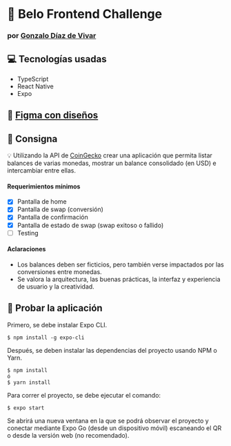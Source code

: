 # :rocket: Belo Frontend Challenge

### por [Gonzalo Díaz de Vivar](https://github.com/gonzaddv)

## :computer: Tecnologías usadas

- TypeScript
- React Native
- Expo

## :art: [Figma con diseños](https://www.figma.com/file/ewIlwnMeQvTae1eIpyNX1r/Belo-Challenge?node-id=0%3A1)

## :memo: Consigna

💡 Utilizando la API de [CoinGecko](https://www.coingecko.com) crear una aplicación que permita listar balances de varias monedas, mostrar un balance consolidado (en USD) e intercambiar entre ellas.

#### Requerimientos mínimos

- [x] Pantalla de home
- [x] Pantalla de swap (conversión)
- [x] Pantalla de confirmación
- [x] Pantalla de estado de swap (swap exitoso o fallido)
- [ ] Testing

#### Aclaraciones

- Los balances deben ser ficticios, pero también verse impactados por las conversiones entre monedas.
- Se valora la arquitectura, las buenas prácticas, la interfaz y experiencia de usuario y la creatividad.

## :wrench: Probar la aplicación

Primero, se debe instalar Expo CLI.

```shell
$ npm install -g expo-cli
```

Después, se deben instalar las dependencias del proyecto usando NPM o Yarn.

```shell
$ npm install
ó
$ yarn install
```

Para correr el proyecto, se debe ejecutar el comando:

```shell
$ expo start
```

Se abrirá una nueva ventana en la que se podrá observar el proyecto y conectar mediante Expo Go (desde un dispositivo móvil) escaneando el QR o desde la versión web (no recomendado).
